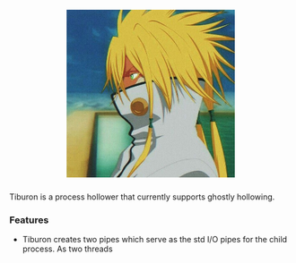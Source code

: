 <h1 align="center">
<br>
<img src="Tier.PNG", width="300" height="300">
<br>
</h1>

Tiburon is a process hollower that currently supports ghostly hollowing. 


### Features

- Tiburon creates two pipes which serve as the std I/O pipes for the child process. As two threads
